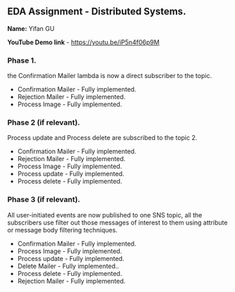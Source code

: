 ## EDA Assignment - Distributed Systems.

__Name:__ Yifan GU

__YouTube Demo link__ - https://youtu.be/iP5n4f06p9M


### Phase 1.
the Confirmation Mailer lambda is now a direct subscriber to the topic.
+ Confirmation Mailer - Fully implemented.
+ Rejection Mailer - Fully implemented.
+ Process Image - Fully implemented.

### Phase 2 (if relevant).
Process update and Process delete are subscribed to the topic 2.
+ Confirmation Mailer - Fully implemented.
+ Rejection Mailer - Fully implemented.
+ Process Image - Fully implemented.
+ Process update - Fully implemented.
+ Process delete - Fully implemented.

### Phase 3 (if relevant).
All user-initiated events are now published to one SNS topic, all the subscribers use filter out those messages of interest to them using attribute or message body filtering techniques.
+ Confirmation Mailer - Fully implemented.
+ Process Image - Fully implemented.
+ Process update - Fully implemented.
+ Delete Mailer - Fully implemented..
+ Process delete - Fully implemented.
+ Rejection Mailer - Fully implemented.

